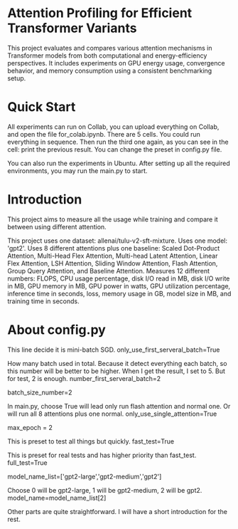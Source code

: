 # Attention Profiling for Efficient Transformer Variants

This project evaluates and compares various attention mechanisms in Transformer models from both computational and energy-efficiency perspectives. It includes experiments on GPU energy usage, convergence behavior, and memory consumption using a consistent benchmarking setup.


# Quick Start
All experiments can run on Collab, you can upload everything on Collab, and open the file for_colab.ipynb. There are 5 cells. You could run everything in sequence. Then run the third one again, as you can see in the cell: print the previous result. You can change the preset in config.py file.

You can also run the experiments in Ubuntu. After setting up all the required environments, you may run the main.py to start.

# Introduction
This project aims to measure all the usage while training and compare it between using different attention. 

This project uses one dataset: allenai/tulu-v2-sft-mixture. Uses one model: 'gpt2'. Uses 8 different attentions plus one baseline: Scaled Dot-Product Attention, Multi-Head Flex Attention, Multi-head Latent Attention, Linear Flex Attention, LSH Attention, Sliding Window Attention, Flash Attention, Group Query Attention, and Baseline Attention. Measures 12 different numbers: FLOPS, CPU usage percentage, disk I/O read in MB, disk I/O write in MB, GPU memory in MB, GPU power in watts, GPU utilization percentage, inference time in seconds, loss, memory usage in GB, model size in MB, and training time in seconds.

# About config.py

This line decide it is mini-batch SGD. 
only_use_first_serveral_batch=True

How many batch used in total. Because it detect everything each batch, so this number will be better to be higher. When I get the result, I set to 5. But for test, 2 is enough.
number_first_serveral_batch=2

batch_size_number=2

In main.py, choose True will lead only run flash attention and normal one. Or will run all 8 attentions plus one normal.
only_use_single_attention=True

max_epoch = 2

This is preset to test all things but quickly.
fast_test=True

This is preset for real tests and has higher priority than fast_test.
full_test=True

model_name_list=['gpt2-large','gpt2-medium','gpt2']

Choose 0 will be gpt2-large, 1 will be gpt2-medium, 2 will be gpt2.
model_name=model_name_list[2]

Other parts are quite straightforward. I will have a short introduction for the rest.


